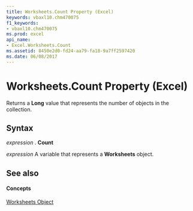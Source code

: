 ```yaml
---
title: Worksheets.Count Property (Excel)
keywords: vbaxl10.chm470075
f1_keywords:
- vbaxl10.chm470075
ms.prod: excel
api_name:
- Excel.Worksheets.Count
ms.assetid: 8450e2d0-fd24-aa79-fa18-9a7ff2597420
ms.date: 06/08/2017
---
```



# Worksheets.Count Property (Excel)

Returns a **Long** value that represents the number of objects in the collection.


## Syntax

 _expression_ . **Count**

 _expression_ A variable that represents a **Worksheets** object.


## See also


#### Concepts


[Worksheets Object](worksheets-object-excel.md)

